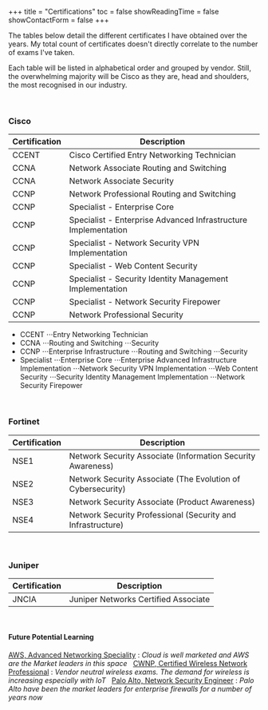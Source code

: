 +++
title = "Certifications"
toc = false
showReadingTime = false
showContactForm = false
+++

The tables below detail the different certificates I have obtained over the years. My total count of certificates doesn't directly correlate to the number of exams I've taken.

Each table will be listed in alphabetical order and grouped by vendor. Still, the overwhelming majority will be Cisco as they are, head and shoulders, the most recognised in our industry. 

&nbsp;

### Cisco

| Certification | Description |
|---------------|-------------|
| CCENT | Cisco Certified Entry Networking Technician |
| CCNA | Network Associate Routing and Switching |
| CCNA | Network Associate Security |
| CCNP | Network Professional Routing and Switching |
| CCNP | Specialist - Enterprise Core |
| CCNP | Specialist - Enterprise Advanced Infrastructure Implementation |
| CCNP | Specialist - Network Security VPN Implementation |
| CCNP | Specialist - Web Content Security |
| CCNP | Specialist - Security Identity Management Implementation |
| CCNP | Specialist - Network Security Firepower |
| CCNP | Network Professional Security |

- CCENT
⋅⋅⋅Entry Networking Technician
- CCNA 
⋅⋅⋅Routing and Switching
⋅⋅⋅Security
- CCNP
⋅⋅⋅Enterprise Infrastructure
⋅⋅⋅Routing and Switching
⋅⋅⋅Security
- Specialist
⋅⋅⋅Enterprise Core
⋅⋅⋅Enterprise Advanced Infrastructure Implementation
⋅⋅⋅Network Security VPN Implementation
⋅⋅⋅Web Content Security
⋅⋅⋅Security Identity Management Implementation
⋅⋅⋅Network Security Firepower


&nbsp;

### Fortinet

| Certification | Description |
|---------------|-------------|
| NSE1 | Network Security Associate (Information Security Awareness) |
| NSE2 | Network Security Associate (The Evolution of Cybersecurity) |
| NSE3 | Network Security Associate (Product Awareness) |
| NSE4 | Network Security Professional (Security and Infrastructure) |

&nbsp;

### Juniper

| Certification | Description |
|---------------|-------------|
| JNCIA | Juniper Networks Certified Associate |

&nbsp;

#### Future Potential Learning

[AWS, Advanced Networking Speciality](https://aws.amazon.com/certification/certified-advanced-networking-specialty/)
: _Cloud is well marketed and AWS are the Market leaders in this space_
&nbsp;
[CWNP, Certified Wireless Network Professional](https://www.cwnp.com/it-certifications/)
: _Vendor neutral wireless exams. The demand for wireless is increasing especially with IoT_
&nbsp;
[Palo Alto, Network Security Engineer](https://www.paloaltonetworks.com/services/education/palo-alto-networks-certified-network-security-engineer)
: _Palo Alto have been the market leaders for enterprise firewalls for a number of years now_